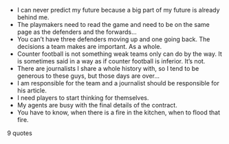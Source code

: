  - I can never predict my future because a big part of my future is already behind me.
 - The playmakers need to read the game and need to be on the same page as the defenders and the forwards...
 - You can’t have three defenders moving up and one going back. The decisions a team makes are important. As a whole.
 - Counter football is not something weak teams only can do by the way. It is sometimes said in a way as if counter football is inferior. It’s not.
 - There are journalists I share a whole history with, so I tend to be generous to these guys, but those days are over...
 - I am responsible for the team and a journalist should be responsible for his article.
 - I need players to start thinking for themselves.
 - My agents are busy with the final details of the contract.
 - You have to know, when there is a fire in the kitchen, when to flood that fire.

9 quotes